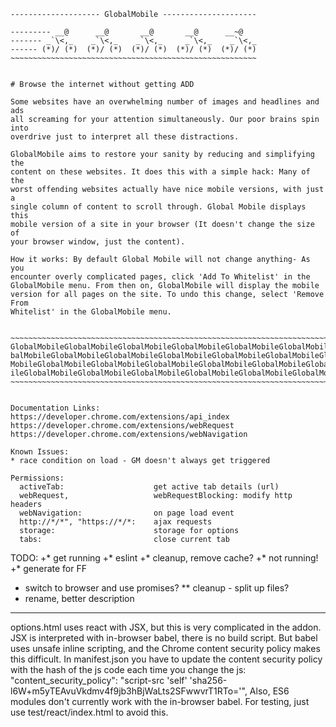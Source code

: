     -------------------- GlobalMobile ---------------------

    --------- __@      __@       __@       __@      __~@
    ------- _`\<,_    _`\<,_    _`\<,_     _`\<,_    _`\<,_
    ------ (*)/ (*)  (*)/ (*)  (*)/ (*)  (*)/ (*)  (*)/ (*)
    ~~~~~~~~~~~~~~~~~~~~~~~~~~~~~~~~~~~~~~~~~~~~~~~~~~~~~~~


    # Browse the internet without getting ADD

    Some websites have an overwhelming number of images and headlines and ads
    all screaming for your attention simultaneously. Our poor brains spin into
    overdrive just to interpret all these distractions.

    GlobalMobile aims to restore your sanity by reducing and simplifying the
    content on these websites. It does this with a simple hack: Many of the
    worst offending websites actually have nice mobile versions, with just a
    single column of content to scroll through. Global Mobile displays this
    mobile version of a site in your browser (It doesn't change the size of
    your browser window, just the content).

    How it works: By default Global Mobile will not change anything- As you
    encounter overly complicated pages, click 'Add To Whitelist' in the
    GlobalMobile menu. From then on, GlobalMobile will display the mobile
    version for all pages on the site. To undo this change, select 'Remove From
    Whitelist' in the GlobalMobile menu.


    ~~~~~~~~~~~~~~~~~~~~~~~~~~~~~~~~~~~~~~~~~~~~~~~~~~~~~~~~~~~~~~~~~~~~~~~~~~~
    GlobalMobileGlobalMobileGlobalMobileGlobalMobileGlobalMobileGlobalMobileGlo
    balMobileGlobalMobileGlobalMobileGlobalMobileGlobalMobileGlobalMobileGlobal
    MobileGlobalMobileGlobalMobileGlobalMobileGlobalMobileGlobalMobileGlobalMob
    ileGlobalMobileGlobalMobileGlobalMobileGlobalMobileGlobalMobileGlobalMobile
    ~~~~~~~~~~~~~~~~~~~~~~~~~~~~~~~~~~~~~~~~~~~~~~~~~~~~~~~~~~~~~~~~~~~~~~~~~~~


    Documentation Links:
    https://developer.chrome.com/extensions/api_index
    https://developer.chrome.com/extensions/webRequest
    https://developer.chrome.com/extensions/webNavigation

    Known Issues:
    * race condition on load - GM doesn't always get triggered

    Permissions:
      activeTab:                    get active tab details (url)
      webRequest,                   webRequestBlocking: modify http headers
      webNavigation:                on page load event
      http://*/*", "https://*/*:    ajax requests
      storage:                      storage for options
      tabs:                         close current tab

TODO:
+* get running
+* eslint
+* cleanup, remove cache?
+* not running!
+* generate for FF
* switch to browser and use promises?
** cleanup - split up files?
* rename, better description


--------------

options.html uses react with JSX, but this is very complicated in the addon. 
JSX is interpreted with in-browser babel, there is no build script.
But babel uses unsafe inline scripting, and the Chrome content security policy makes this difficult.
In manifest.json you have to update the content security policy with the hash of the js code each time you change the js:
"content_security_policy": "script-src 'self' 'sha256-l6W+m5yTEAvuVkdmv4f9jb3hBjWaLts2SFwwvrT1RTo='",
Also, ES6 modules don't currently work with the in-browser babel.
For testing, just use test/react/index.html to avoid this.
